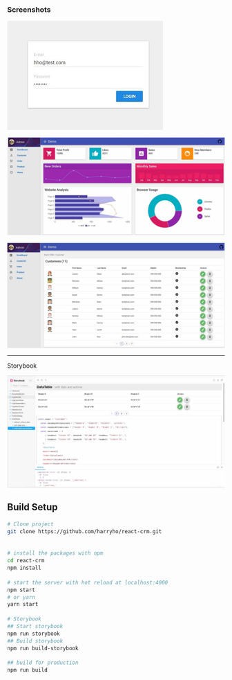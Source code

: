 ### Screenshots

![Screenshot1](screenshots/screenshot-1.jpg)

![Screenshot2](screenshots/screenshot-1.1.jpg)

![Screenshot3](screenshots/screenshot-3.1.jpg)

<!-- ![Screenshot4](screenshots/screenshot-4.jpg) -->

----

Storybook
  
![Screenshot4](screenshots/screenshot-6.jpg)


## Build Setup

```bash
# Clone project
git clone https://github.com/harryho/react-crm.git


# install the packages with npm
cd react-crm
npm install

# start the server with hot reload at localhost:4000
npm start
# or yarn
yarn start

# Storybook
## Start storybook
npm run storybook
## Build storybook
npm run build-storybook

## build for production
npm run build

```
